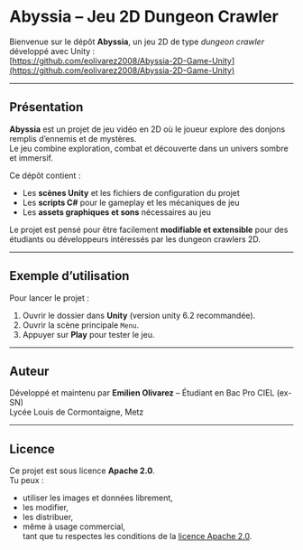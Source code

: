 # Abyssia – Jeu 2D Dungeon Crawler

Bienvenue sur le dépôt **Abyssia**, un jeu 2D de type *dungeon crawler* développé avec Unity :  
[https://github.com/eolivarez2008/Abyssia-2D-Game-Unity](https://github.com/eolivarez2008/Abyssia-2D-Game-Unity)

---

## Présentation

**Abyssia** est un projet de jeu vidéo en 2D où le joueur explore des donjons remplis d’ennemis et de mystères.  
Le jeu combine exploration, combat et découverte dans un univers sombre et immersif.  

Ce dépôt contient :  

- Les **scènes Unity** et les fichiers de configuration du projet  
- Les **scripts C#** pour le gameplay et les mécaniques de jeu  
- Les **assets graphiques et sons** nécessaires au jeu  

Le projet est pensé pour être facilement **modifiable et extensible** pour des étudiants ou développeurs intéressés par les dungeon crawlers 2D.

---

## Exemple d’utilisation

Pour lancer le projet :  

1. Ouvrir le dossier dans **Unity** (version unity 6.2 recommandée).  
2. Ouvrir la scène principale `Menu`.  
3. Appuyer sur **Play** pour tester le jeu.

---

## Auteur

Développé et maintenu par **Emilien Olivarez** – Étudiant en Bac Pro CIEL (ex-SN)  
Lycée Louis de Cormontaigne, Metz

---

## Licence

Ce projet est sous licence **Apache 2.0**.  
Tu peux :  
- utiliser les images et données librement,  
- les modifier,  
- les distribuer,  
- même à usage commercial,  
tant que tu respectes les conditions de la [licence Apache 2.0](https://www.apache.org/licenses/LICENSE-2.0).

